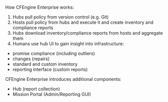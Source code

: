 How CFEngine Enterprise works:

1. Hubs pull policy from version control (e.g. Git)
2. Hosts pull policy from hubs and execute it and create inventory and compliance reports
3. Hubs download inventory/compliance reports from hosts and aggregate them 
4. Humans use hub UI to gain insight into infrastructure:

  - promise compliance (including outliers)
  - changes (repairs)
  - standard and custom inventory
  - reporting interface (custom reports)

CFEngine Enterprise introduces additional components:

- Hub (report collection)
- Mission Portal (Admin/Reporting GUI)
